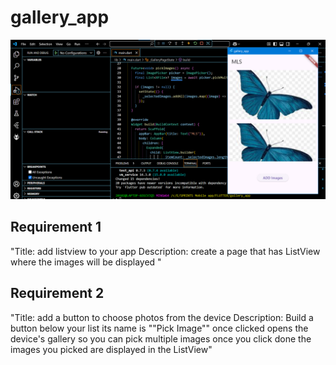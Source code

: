 # gallery_app

![alt text](image.png)

## Requirement 1

"Title: add listview to your app
Description: create a page that has ListView where the images will be displayed "

 

## Requirement 2

"Title: add a button to choose photos from the device
Description: Build a button below your list its name is
""Pick Image"" once clicked opens the device's gallery 
so you can pick multiple images once you click done 
the images you picked are displayed in the ListView"
